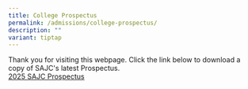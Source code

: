 ```yaml
---
title: College Prospectus
permalink: /admissions/college-prospectus/
description: ""
variant: tiptap
---
```

<p>Thank you for visiting this webpage. Click the link below to download
a copy of SAJC's latest Prospectus.
<br><a href="/files/2025/2025_SAJC_Prospectus.pdf" rel="noopener nofollow" target="_blank">2025 SAJC Prospectus</a>
</p>